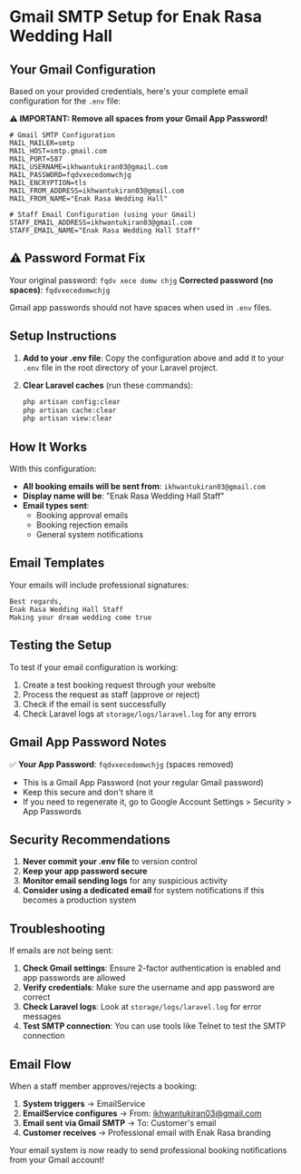 # Gmail SMTP Setup for Enak Rasa Wedding Hall

## Your Gmail Configuration

Based on your provided credentials, here's your complete email configuration for the `.env` file:

**⚠️ IMPORTANT: Remove all spaces from your Gmail App Password!**

```env
# Gmail SMTP Configuration
MAIL_MAILER=smtp
MAIL_HOST=smtp.gmail.com
MAIL_PORT=587
MAIL_USERNAME=ikhwantukiran03@gmail.com
MAIL_PASSWORD=fqdvxecedomwchjg
MAIL_ENCRYPTION=tls
MAIL_FROM_ADDRESS=ikhwantukiran03@gmail.com
MAIL_FROM_NAME="Enak Rasa Wedding Hall"

# Staff Email Configuration (using your Gmail)
STAFF_EMAIL_ADDRESS=ikhwantukiran03@gmail.com
STAFF_EMAIL_NAME="Enak Rasa Wedding Hall Staff"
```

## ⚠️ Password Format Fix

Your original password: `fqdv xece domw chjg`
**Corrected password (no spaces)**: `fqdvxecedomwchjg`

Gmail app passwords should not have spaces when used in `.env` files.

## Setup Instructions

1. **Add to your .env file**: Copy the configuration above and add it to your `.env` file in the root directory of your Laravel project.

2. **Clear Laravel caches** (run these commands):
   ```bash
   php artisan config:clear
   php artisan cache:clear
   php artisan view:clear
   ```

## How It Works

With this configuration:

- **All booking emails will be sent from**: `ikhwantukiran03@gmail.com`
- **Display name will be**: "Enak Rasa Wedding Hall Staff"
- **Email types sent**:
  - Booking approval emails
  - Booking rejection emails
  - General system notifications

## Email Templates

Your emails will include professional signatures:

```
Best regards,
Enak Rasa Wedding Hall Staff
Making your dream wedding come true
```

## Testing the Setup

To test if your email configuration is working:

1. Create a test booking request through your website
2. Process the request as staff (approve or reject)
3. Check if the email is sent successfully
4. Check Laravel logs at `storage/logs/laravel.log` for any errors

## Gmail App Password Notes

✅ **Your App Password**: `fqdvxecedomwchjg` (spaces removed)
- This is a Gmail App Password (not your regular Gmail password)
- Keep this secure and don't share it
- If you need to regenerate it, go to Google Account Settings > Security > App Passwords

## Security Recommendations

1. **Never commit your .env file** to version control
2. **Keep your app password secure**
3. **Monitor email sending logs** for any suspicious activity
4. **Consider using a dedicated email** for system notifications if this becomes a production system

## Troubleshooting

If emails are not being sent:

1. **Check Gmail settings**: Ensure 2-factor authentication is enabled and app passwords are allowed
2. **Verify credentials**: Make sure the username and app password are correct
3. **Check Laravel logs**: Look at `storage/logs/laravel.log` for error messages
4. **Test SMTP connection**: You can use tools like Telnet to test the SMTP connection

## Email Flow

When a staff member approves/rejects a booking:

1. **System triggers** → EmailService
2. **EmailService configures** → From: ikhwantukiran03@gmail.com
3. **Email sent via Gmail SMTP** → To: Customer's email
4. **Customer receives** → Professional email with Enak Rasa branding

Your email system is now ready to send professional booking notifications from your Gmail account! 